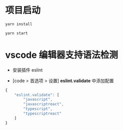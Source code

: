 # 项目启动

```ts
yarn install

yarn start
```

# vscode 编辑器支持语法检测

* 安装插件 eslint

* [code > 首选项 > 设置] __eslint.validate__ 中添加配置

```ts
{
    "eslint.validate": [
        "javascript",
        "javascriptreact",
        "typescript",
        "typescriptreact"
    ]
}

```